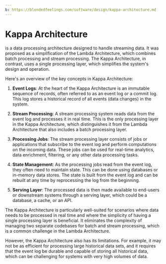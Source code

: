 ```yaml
---
b: https://blendedfeelings.com/software/design/kappa-architecture.md
---
```


# Kappa Architecture 
is a data processing architecture designed to handle streaming data. It was proposed as a simplification of the Lambda Architecture, which combines batch processing and stream processing. The Kappa Architecture, in contrast, uses a single processing layer, which simplifies the system's design and operation.

Here's an overview of the key concepts in Kappa Architecture:

1. **Event Logs**: At the heart of the Kappa Architecture is an immutable sequence of records, often referred to as an event log or a commit log. This log stores a historical record of all events (data changes) in the system.

2. **Stream Processing**: A stream processing system reads data from the event log and processes it in real time. This is the only processing layer in the Kappa Architecture, which distinguishes it from the Lambda Architecture that also includes a batch processing layer.

3. **Processing Jobs**: The stream processing layer consists of jobs or applications that subscribe to the event log and perform computations on the incoming data. These jobs can be used for real-time analytics, data enrichment, filtering, or any other data processing tasks.

4. **State Management**: As the processing jobs read from the event log, they often need to maintain state. This can be done using databases or in-memory data stores. The state is built from the event log and can be rebuilt at any time by reprocessing the log from the beginning.

5. **Serving Layer**: The processed data is then made available to end-users or downstream systems through a serving layer, which could be a database, a cache, or an API.

The Kappa Architecture is particularly well-suited for scenarios where data needs to be processed in real time and where the simplicity of having a single processing layer is beneficial. It eliminates the complexity of managing two separate codebases for batch and stream processing, which is a common challenge in the Lambda Architecture.

However, the Kappa Architecture also has its limitations. For example, it may not be as efficient for processing large historical data sets, and it requires that the event log be durable and capable of storing all historical data, which can be challenging for systems with very high volumes of data.